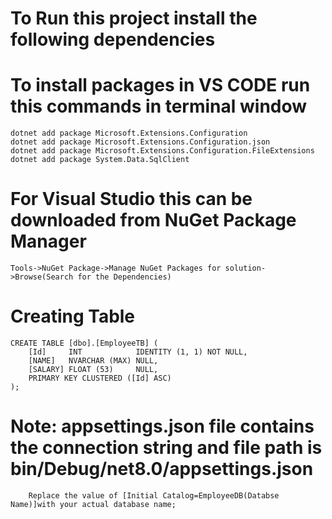 # To Run this project install the following dependencies

# To install packages in VS CODE run this commands in terminal window

    dotnet add package Microsoft.Extensions.Configuration
    dotnet add package Microsoft.Extensions.Configuration.json
    dotnet add package Microsoft.Extensions.Configuration.FileExtensions
    dotnet add package System.Data.SqlClient

# For Visual Studio this can be downloaded from NuGet Package Manager

    Tools->NuGet Package->Manage NuGet Packages for solution->Browse(Search for the Dependencies)

# Creating Table

    CREATE TABLE [dbo].[EmployeeTB] (
        [Id]     INT            IDENTITY (1, 1) NOT NULL,
        [NAME]   NVARCHAR (MAX) NULL,
        [SALARY] FLOAT (53)     NULL,
        PRIMARY KEY CLUSTERED ([Id] ASC)
    );

# Note: appsettings.json file contains the connection string and file path is bin/Debug/net8.0/appsettings.json

        Replace the value of [Initial Catalog=EmployeeDB(Databse Name)]with your actual database name;
